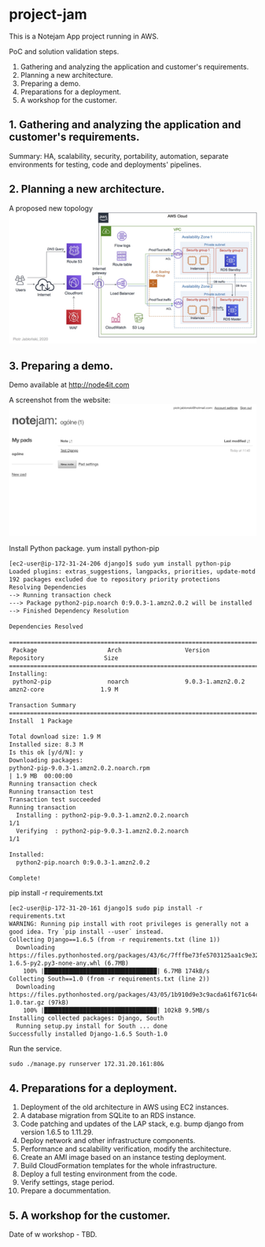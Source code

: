 # project-jam

This is a Notejam App project running in AWS.

PoC and solution validation steps.

1. Gathering and analyzing the application and customer's requirements.
2. Planning a new architecture.
3. Preparing a demo.
4. Preparations for a deployment.
5. A workshop for the customer.

## 1. Gathering and analyzing the application and customer's requirements.

Summary: HA, scalability, security, portability, automation,  separate environments for testing, code and deployments' pipelines.

## 2. Planning a new architecture.

A proposed new topology
![alt text](https://github.com/pjablonski123/project-jam/blob/master/arch-topology.jpg?raw=true)

## 3. Preparing a demo.

Demo available at http://node4it.com

A screenshot from the website:
![alt text](https://github.com/pjablonski123/project-jam/blob/master/test-notejam.jpg?raw=true)


Install Python package. 
yum install python-pip

```
[ec2-user@ip-172-31-24-206 django]$ sudo yum install python-pip
Loaded plugins: extras_suggestions, langpacks, priorities, update-motd
192 packages excluded due to repository priority protections
Resolving Dependencies
--> Running transaction check
---> Package python2-pip.noarch 0:9.0.3-1.amzn2.0.2 will be installed
--> Finished Dependency Resolution

Dependencies Resolved

=====================================================================================================================
 Package                    Arch                  Version                            Repository                 Size
=====================================================================================================================
Installing:
 python2-pip                noarch                9.0.3-1.amzn2.0.2                  amzn2-core                1.9 M

Transaction Summary
=====================================================================================================================
Install  1 Package

Total download size: 1.9 M
Installed size: 8.3 M
Is this ok [y/d/N]: y
Downloading packages:
python2-pip-9.0.3-1.amzn2.0.2.noarch.rpm                                                      | 1.9 MB  00:00:00     
Running transaction check
Running transaction test
Transaction test succeeded
Running transaction
  Installing : python2-pip-9.0.3-1.amzn2.0.2.noarch                                                              1/1 
  Verifying  : python2-pip-9.0.3-1.amzn2.0.2.noarch                                                              1/1 

Installed:
  python2-pip.noarch 0:9.0.3-1.amzn2.0.2                                                                             

Complete!
```

pip install -r requirements.txt

```
[ec2-user@ip-172-31-20-161 django]$ sudo pip install -r requirements.txt
WARNING: Running pip install with root privileges is generally not a good idea. Try `pip install --user` instead.
Collecting Django==1.6.5 (from -r requirements.txt (line 1))
  Downloading https://files.pythonhosted.org/packages/43/6c/7fffbe73fe5703125aa1c9e3279ad3a5e542128ee55a4aa83669db1985cd/Django-1.6.5-py2.py3-none-any.whl (6.7MB)
    100% |████████████████████████████████| 6.7MB 174kB/s 
Collecting South==1.0 (from -r requirements.txt (line 2))
  Downloading https://files.pythonhosted.org/packages/43/05/1b910d9e3c9acda61f671c64c4b6ca79f495241602218ee6df95acd5616c/South-1.0.tar.gz (97kB)
    100% |████████████████████████████████| 102kB 9.5MB/s 
Installing collected packages: Django, South
  Running setup.py install for South ... done
Successfully installed Django-1.6.5 South-1.0
```

Run the service.
```
sudo ./manage.py runserver 172.31.20.161:80&
```

## 4. Preparations for a deployment.

1. Deployment of the old architecture in AWS using EC2 instances. 
2. A database migration from SQLite to an RDS instance.
3. Code patching and updates of the LAP stack, e.g. bump django from version 1.6.5 to 1.11.29.
4. Deploy network and other infrastructure components.
5. Performance and scalability verification, modify the architecture.
6. Create an AMI image based on an instance testing deployment.
7. Build CloudFormation templates for the whole infrastructure.
8. Deploy a full testing environment from the code.
9. Verify settings, stage period.
10. Prepare a docummentation.

## 5. A workshop for the customer.

Date of w workshop - TBD.
